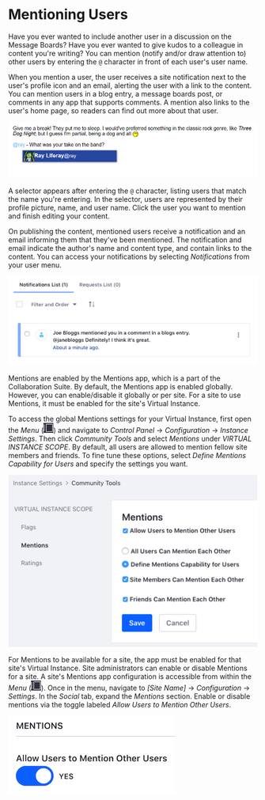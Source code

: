 # Mentioning Users [](id=mentioning-users)

Have you ever wanted to include another user in a discussion on the Message
Boards? Have you ever wanted to give kudos to a colleague in content you're
writing? You can mention (notify and/or draw attention to) other users by 
entering the `@` character in front of each user's user name. 

When you mention a user, the user receives a site notification next to the
user's profile icon and an email, alerting the user with a link to the content.
You can mention users in a blog entry, a message boards post, or comments in any 
app that supports comments. A mention also links to the user's home page, so 
readers can find out more about that user. 

![Figure 1: As you enter a user name after the `@` character, links to users that match the text you enter are displayed. Select the user you want to mention and publish your content.](../../../images/mentions-at-mention-menu.png)

A selector appears after entering the `@` character, listing users that match 
the name you're entering. In the selector, users are represented by their 
profile picture, name, and user name. Click the user you want to mention and 
finish editing your content. 

On publishing the content, mentioned users receive a notification and an email 
informing them that they've been mentioned. The notification and email indicate 
the author's name and content type, and contain links to the content. You can 
access your notifications by selecting *Notifications* from your user menu. 

![Figure 2: Your notifications are accessible from your user menu and appear in a list.](../../../images/mentions-notification-list.png)

Mentions are enabled by the Mentions app, which is a part of the Collaboration 
Suite. By default, the Mentions app is enabled globally. However, you can 
enable/disable it globally or per site. For a site to use Mentions, it must be 
enabled for the site's Virtual Instance. 

To access the global Mentions settings for your Virtual Instance, first open the 
*Menu* 
(![Menu](../../../images/icon-menu.png)) and navigate to *Control Panel* &rarr; 
*Configuration* &rarr; *Instance Settings*. Then click *Community Tools* and 
select *Mentions* under *VIRTUAL INSTANCE SCOPE*. By default, all users are 
allowed to mention fellow site members and friends. To fine tune these options, 
select *Define Mentions Capability for Users* and specify the settings you want. 

![Figure 3: You can enable or disable the Mentions feature for all of the Virtual Instance's sites.](../../../images/mentions-global-instance-setting.png)

For Mentions to be available for a site, the app must be enabled for that site's 
Virtual Instance. Site administrators can enable or disable Mentions for a site. 
A site's Mentions app configuration is accessible from within the *Menu* 
(![Menu](../../../images/icon-menu.png)). Once in the menu, navigate to 
*[Site Name]* &rarr; *Configuration* &rarr; *Settings*. In the *Social* tab, 
expand the *Mentions* section. Enable or disable mentions via the toggle labeled 
*Allow Users to Mention Other Users*. 

![Figure 4: Mentions can also be enabled or disabled per site.](../../../images/mentions-site-setting.png)
